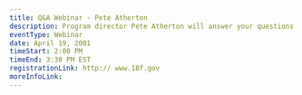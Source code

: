 ```yaml
---
title: Q&A Webinar - Pete Atherton
description: Program director Pete Atherton will answer your questions about America's Seed Fund and what you need to apply for the upcoming deadline.
eventType: Webinar
date: April 19, 2001
timeStart: 2:00 PM
timeEnd: 3:30 PM EST
registrationLink: http:// www.18f.gov
moreInfoLink:
---
```

